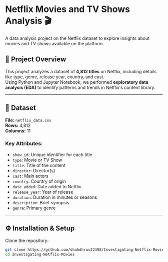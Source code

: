 # Netflix Movies and TV Shows Analysis 🎬

A data analysis project on the Netflix dataset to explore insights about movies and TV shows available on the platform.

## 📌 Project Overview
This project analyzes a dataset of **4,812 titles** on Netflix, including details like type, genre, release year, country, and cast.  
Using Python and Jupyter Notebook, we performed **exploratory data analysis (EDA)** to identify patterns and trends in Netflix's content library.

---

## 📂 Dataset
**File:** `netflix_data.csv`  
**Rows:** 4,812  
**Columns:** 11

### Key Attributes:
- `show_id`: Unique identifier for each title
- `type`: Movie or TV Show
- `title`: Title of the content
- `director`: Director(s)
- `cast`: Main actors
- `country`: Country of origin
- `date_added`: Date added to Netflix
- `release_year`: Year of release
- `duration`: Duration in minutes or seasons
- `description`: Brief synopsis
- `genre`: Primary genre

---

## ⚙️ Installation & Setup

Clone the repository:

```bash
git clone https://github.com/shahdhruv22398/Investigating-Netflix-Movies.git
cd Investigating-Netflix-Movies
